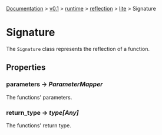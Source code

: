 [Documentation](/docs/documentation.md) >
 [v0.1](/docs/0.1/version.md) >
  [runtime](/docs/0.1/runtime/module.md) >
   [reflection](/docs/0.1/runtime/reflection/module.md) >
    [lite](/docs/0.1/runtime/reflection/lite/module.md) >
     Signature

# Signature

The `Signature` class represents the reflection of a function.

## Properties

### parameters -> _ParameterMapper_

The functions' parameters.

### return_type -> _type[Any]_

The functions' return type.